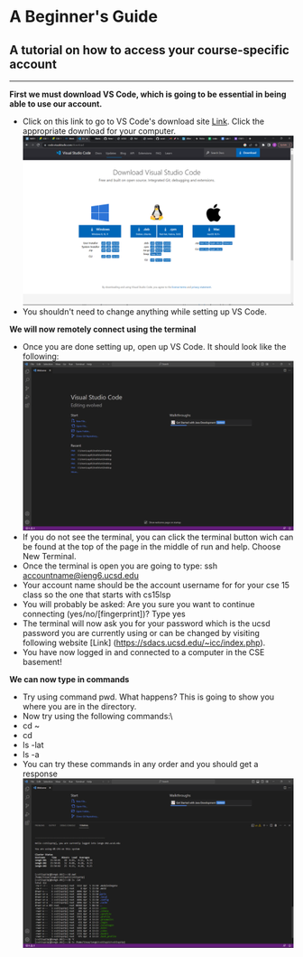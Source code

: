 # A Beginner's Guide
## A tutorial on how to access your course-specific account
---
**First we must download VS Code, which is going to be essential in being able to use our account.**
* Click on this link to go to VS Code's download site [Link](https://code.visualstudio.com/download). Click the appropriate download for your computer.
![Image](website.png)
* You shouldn't need to change anything while setting up VS Code.

**We will now remotely connect using the terminal**
* Once you are done setting up, open up VS Code. It should look like the following:
![Image](VSCodeOpen.png)
* If you do not see the terminal, you can click the terminal button wich can be found at the top of the page in the middle of run and help. Choose New Terminal.
* Once the terminal is open you are going to type: ssh accountname@ieng6.ucsd.edu
* Your account name should be the account username for for your cse 15 class so the one that starts with cs15lsp
* You will probably be asked: Are you sure you want to continue connecting (yes/no/[fingerprint])? Type yes
* The terminal will now ask you for your password which is the ucsd password you are currently using or can be changed by visiting following website [Link] (https://sdacs.ucsd.edu/~icc/index.php).
* You have now logged in and connected to a computer in the CSE basement!

**We can now type in commands**
* Try using command pwd. What happens? This is going to show you where you are in the directory.
* Now try using the following commands:\
* cd ~
* cd
* ls -lat
* ls -a
* You can try these commands in any order and you should get a response
![Image](Commands.png)

